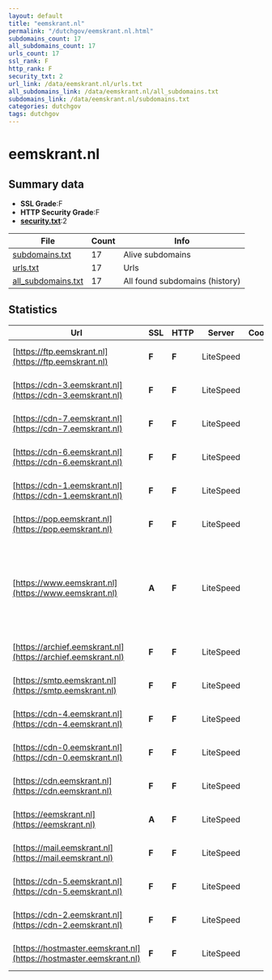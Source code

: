 ```yaml
---
layout: default
title: "eemskrant.nl"
permalink: "/dutchgov/eemskrant.nl.html"
subdomains_count: 17
all_subdomains_count: 17
urls_count: 17
ssl_rank: F
http_rank: F
security_txt: 2
url_link: /data/eemskrant.nl/urls.txt
all_subdomains_link: /data/eemskrant.nl/all_subdomains.txt
subdomains_link: /data/eemskrant.nl/subdomains.txt
categories: dutchgov
tags: dutchgov
---
```



# eemskrant.nl
## Summary data


 - **SSL Grade**:F
 - **HTTP Security Grade**:F
 - **[security.txt](https://www.digitaleoverheid.nl/nieuws/standaard-security-txt-nu-verplicht-voor-overheid/)**:2


| File       | Count | Info |
|------------|-------|------|
|[subdomains.txt](/DutchGovScope/data/eemskrant.nl/subdomains.txt)|17|Alive subdomains|
|[urls.txt](/DutchGovScope/data/eemskrant.nl/urls.txt)|17|Urls|
|[all_subdomains.txt](/DutchGovScope/data/eemskrant.nl/all_subdomains.txt)|17|All found subdomains (history)|


## Statistics


| Url | SSL | HTTP | Server | Cookie | HSTS | CORS | CTO | CSP | XFO | XXP | RP |FP| Tech |Title |
|--------|-------|-------|------|------|------|------|------|------|------|------|------|------|------|------|
|[https://ftp.eemskrant.nl](https://ftp.eemskrant.nl)| **F**| **F**|LiteSpeed| | | | | | | | :white_check_mark: | |Bootstrap HTTP/3 LiteSpeed|Domeinnaam geres...|
|[https://cdn-3.eemskrant.nl](https://cdn-3.eemskrant.nl)| **F**| **F**|LiteSpeed| | | | | | | | :white_check_mark: | |Bootstrap HTTP/3 LiteSpeed|Domeinnaam geres...|
|[https://cdn-7.eemskrant.nl](https://cdn-7.eemskrant.nl)| **F**| **F**|LiteSpeed| | | | | | | | :white_check_mark: | |Bootstrap HTTP/3 LiteSpeed|Domeinnaam geres...|
|[https://cdn-6.eemskrant.nl](https://cdn-6.eemskrant.nl)| **F**| **F**|LiteSpeed| | | | | | | | :white_check_mark: | |Bootstrap HTTP/3 LiteSpeed|Domeinnaam geres...|
|[https://cdn-1.eemskrant.nl](https://cdn-1.eemskrant.nl)| **F**| **F**|LiteSpeed| | | | | | | | :white_check_mark: | |Bootstrap HTTP/3 LiteSpeed|Domeinnaam geres...|
|[https://pop.eemskrant.nl](https://pop.eemskrant.nl)| **F**| **F**|LiteSpeed| | | | | | | | :white_check_mark: | |Bootstrap HTTP/3 LiteSpeed|Domeinnaam geres...|
|[https://www.eemskrant.nl](https://www.eemskrant.nl)| **A**| **F**|LiteSpeed| | | | | | | | :white_check_mark: | |HTTP/3 LiteSpeed MySQL PHP:8.2.18 Site Kit:1.127.0 WordPress Yoast SEO:22.7|Eemskrant.nl Nie...|
|[https://archief.eemskrant.nl](https://archief.eemskrant.nl)| **F**| **F**|LiteSpeed| | | | | | | | :white_check_mark: | |Bootstrap HTTP/3 LiteSpeed|Domeinnaam geres...|
|[https://smtp.eemskrant.nl](https://smtp.eemskrant.nl)| **F**| **F**|LiteSpeed| | | | | | | | :white_check_mark: | |Bootstrap HTTP/3 LiteSpeed|Domeinnaam geres...|
|[https://cdn-4.eemskrant.nl](https://cdn-4.eemskrant.nl)| **F**| **F**|LiteSpeed| | | | | | | | :white_check_mark: | |Bootstrap HTTP/3 LiteSpeed|Domeinnaam geres...|
|[https://cdn-0.eemskrant.nl](https://cdn-0.eemskrant.nl)| **F**| **F**|LiteSpeed| | | | | | | | :white_check_mark: | |Bootstrap HTTP/3 LiteSpeed|Domeinnaam geres...|
|[https://cdn.eemskrant.nl](https://cdn.eemskrant.nl)| **F**| **F**|LiteSpeed| | | | | | | | :white_check_mark: | |Bootstrap HTTP/3 LiteSpeed|Domeinnaam geres...|
|[https://eemskrant.nl](https://eemskrant.nl)| **A**| **F**|LiteSpeed| | | | | | | | :white_check_mark: | |HTTP/3 LiteSpeed PHP:8.2.18||
|[https://mail.eemskrant.nl](https://mail.eemskrant.nl)| **F**| **F**|LiteSpeed| | | | | | | | :white_check_mark: | |Bootstrap HTTP/3 LiteSpeed|Domeinnaam geres...|
|[https://cdn-5.eemskrant.nl](https://cdn-5.eemskrant.nl)| **F**| **F**|LiteSpeed| | | | | | | | :white_check_mark: | |Bootstrap HTTP/3 LiteSpeed|Domeinnaam geres...|
|[https://cdn-2.eemskrant.nl](https://cdn-2.eemskrant.nl)| **F**| **F**|LiteSpeed| | | | | | | | :white_check_mark: | |Bootstrap HTTP/3 LiteSpeed|Domeinnaam geres...|
|[https://hostmaster.eemskrant.nl](https://hostmaster.eemskrant.nl)| **F**| **F**|LiteSpeed| | | | | | | | :white_check_mark: | |Bootstrap HTTP/3 LiteSpeed|Domeinnaam geres...|

